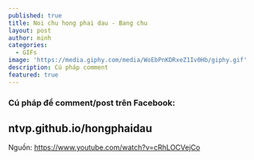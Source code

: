 ```yaml
---
published: true
title: Noi chu hong phai dau - Bang chu
layout: post
author: minh
categories:
  - GIFs
image: 'https://media.giphy.com/media/WoEbPnKDRxeZ1Iv0Hb/giphy.gif'
description: Cú pháp comment
featured: true
---
```

### Cú pháp để comment/post trên Facebook: 
## ntvp.github.io/hongphaidau
Nguồn: https://www.youtube.com/watch?v=cRhLOCVejCo
